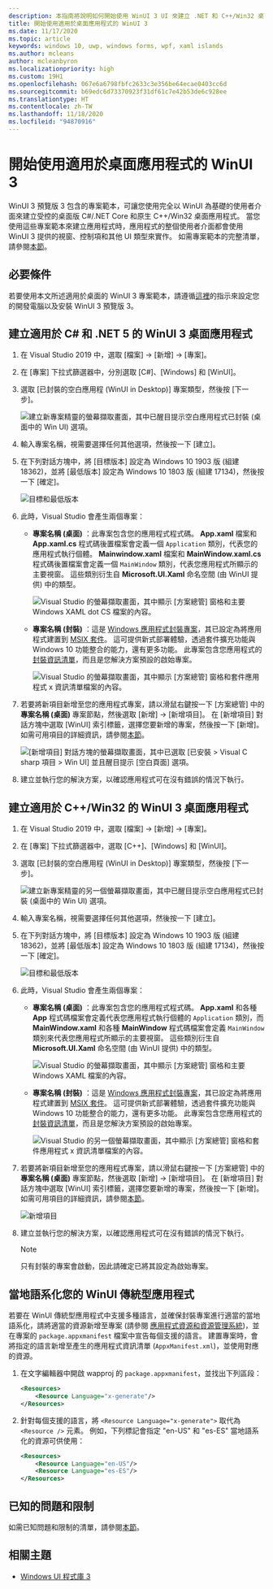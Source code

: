 ```yaml
---
description: 本指南將說明如何開始使用 WinUI 3 UI 來建立 .NET 和 C++/Win32 桌面應用程式。
title: 開始使用適用於桌面應用程式的 WinUI 3
ms.date: 11/17/2020
ms.topic: article
keywords: windows 10, uwp, windows forms, wpf, xaml islands
ms.author: mcleans
author: mcleanbyron
ms.localizationpriority: high
ms.custom: 19H1
ms.openlocfilehash: 067e6a6798fbfc2633c3e356be64ecae0403cc6d
ms.sourcegitcommit: b69edc6d73370923f31df61c7e42b53de6c928ee
ms.translationtype: HT
ms.contentlocale: zh-TW
ms.lasthandoff: 11/18/2020
ms.locfileid: "94870916"
---
```

# <a name="get-started-with-winui-3-for-desktop-apps"></a>開始使用適用於桌面應用程式的 WinUI 3

WinUI 3 預覽版 3 包含的專案範本，可讓您使用完全以 WinUI 為基礎的使用者介面來建立受控的桌面版 C#/.NET Core 和原生 C++/Win32 桌面應用程式。 當您使用這些專案範本來建立應用程式時，應用程式的整個使用者介面都會使用 WinUI 3 提供的視窗、控制項和其他 UI 類型來實作。 如需專案範本的完整清單，請參閱[本節](index.md#project-templates-for-winui-3)。

## <a name="prerequisites"></a>必要條件

若要使用本文所述適用於桌面的 WinUI 3 專案範本，請遵循[這裡](index.md#install-winui-3-preview-3)的指示來設定您的開發電腦以及安裝 WinUI 3 預覽版 3。

## <a name="create-a-winui-3-desktop-app-for-c-and-net-5"></a>建立適用於 C# 和 .NET 5 的 WinUI 3 桌面應用程式

1. 在 Visual Studio 2019 中，選取 [檔案] -> [新增] -> [專案]。

2. 在 [專案] 下拉式篩選器中，分別選取 [C#]、[Windows] 和 [WinUI]。

3. 選取 [已封裝的空白應用程 (WinUI in Desktop)] 專案類型，然後按 [下一步]。

    ![建立新專案精靈的螢幕擷取畫面，其中已醒目提示空白應用程式已封裝 (桌面中的 Win UI) 選項。](images/WinUI-csharp-newproject.png)

4. 輸入專案名稱，視需要選擇任何其他選項，然後按一下 [建立]。

5. 在下列對話方塊中，將 [目標版本] 設定為 Windows 10 1903 版 (組建 18362)，並將 [最低版本] 設定為 Windows 10 1803 版 (組建 17134)，然後按一下 [確定]。

    ![目標和最低版本](images/WinUI-min-target-version.png)

6. 此時，Visual Studio 會產生兩個專案：

    * **專案名稱 (桌面)** ：此專案包含您的應用程式程式碼。 **App.xaml** 檔案和 **App.xaml.cs** 程式碼後置檔案會定義一個 `Application` 類別，代表您的應用程式執行個體。 **Mainwindow.xaml** 檔案和 **MainWindow.xaml.cs** 程式碼後置檔案會定義一個 `MainWindow` 類別，代表您應用程式所顯示的主要視窗。 這些類別衍生自 **Microsoft.UI.Xaml** 命名空間 (由 WinUI 提供) 中的類型。

        ![Visual Studio 的螢幕擷取畫面，其中顯示 [方案總管] 窗格和主要 Windows XAML dot CS 檔案的內容。](images/WinUI-csharp-appproject.png)

    * **專案名稱 (封裝)** ：這是 [Windows 應用程式封裝專案](/windows/msix/desktop/desktop-to-uwp-packaging-dot-net)，其已設定為將應用程式建置到 [MSIX 套件](/windows/msix/overview)。 這可提供新式部署體驗，透過套件擴充功能與 Windows 10 功能整合的能力，還有更多功能。 此專案包含您應用程式的[封裝資訊清單](/uwp/schemas/appxpackage/uapmanifestschema/schema-root)，而且是您解決方案預設的啟始專案。

        ![Visual Studio 的螢幕擷取畫面，其中顯示 [方案總管] 窗格和套件應用程式 x 資訊清單檔案的內容。](images/WinUI-csharp-packageproject.png)

7. 若要將新項目新增至您的應用程式專案，請以滑鼠右鍵按一下 [方案總管] 中的 **專案名稱 (桌面)** 專案節點，然後選取 [新增] -> [新增項目]。 在 [新增項目] 對話方塊中選取 [WinUI] 索引標籤，選擇您要新增的專案，然後按一下 [新增]。 如需可用項目的詳細資訊，請參閱[本節](index.md#item-templates-for-winui-3)。

    ![[新增項目] 對話方塊的螢幕擷取畫面，其中已選取 [已安裝 > Visual C sharp 項目 > Win UI] 並且醒目提示 [空白頁面] 選項。](images/WinUI-csharp-newitem.png)

8. 建立並執行您的解決方案，以確認應用程式可在沒有錯誤的情況下執行。

## <a name="create-a-winui-3-desktop-app-for-cwin32"></a>建立適用於 C++/Win32 的 WinUI 3 桌面應用程式

1. 在 Visual Studio 2019 中，選取 [檔案] -> [新增] -> [專案]。

2. 在 [專案] 下拉式篩選器中，選取 [C++]、[Windows] 和 [WinUI]。

3. 選取 [已封裝的空白應用程 (WinUI in Desktop)] 專案類型，然後按 [下一步]。

    ![建立新專案精靈的另一個螢幕擷取畫面，其中已醒目提示空白應用程式已封裝 (桌面中的 Win UI) 選項。](images/WinUI-cpp-newproject.png)

4. 輸入專案名稱，視需要選擇任何其他選項，然後按一下 [建立]。

5. 在下列對話方塊中，將 [目標版本] 設定為 Windows 10 1903 版 (組建 18362)，並將 [最低版本] 設定為 Windows 10 1803 版 (組建 17134)，然後按一下 [確定]。

    ![目標和最低版本](images/WinUI-min-target-version.png)

6. 此時，Visual Studio 會產生兩個專案：

    * **專案名稱 (桌面)** ：此專案包含您的應用程式程式碼。 **App.xaml** 和各種 **App** 程式碼檔案會定義代表您應用程式執行個體的 `Application` 類別，而 **MainWindow.xaml** 和各種 **MainWindow** 程式碼檔案會定義 `MainWindow` 類別來代表您應用程式所顯示的主要視窗。 這些類別衍生自 **Microsoft.UI.Xaml** 命名空間 (由 WinUI 提供) 中的類型。

        ![Visual Studio 的螢幕擷取畫面，其中顯示 [方案總管] 窗格和主要 Windows XAML 檔案的內容。](images/WinUI-cpp-appproject.png)

    * **專案名稱 (封裝)** ：這是 [Windows 應用程式封裝專案](/windows/msix/desktop/desktop-to-uwp-packaging-dot-net)，其已設定為將應用程式建置到 [MSIX 套件](/windows/msix/overview)。 這可提供新式部署體驗，透過套件擴充功能與 Windows 10 功能整合的能力，還有更多功能。 此專案包含您應用程式的[封裝資訊清單](/uwp/schemas/appxpackage/uapmanifestschema/schema-root)，而且是您解決方案預設的啟始專案。

        ![Visual Studio 的另一個螢幕擷取畫面，其中顯示 [方案總管] 窗格和套件應用程式 x 資訊清單檔案的內容。](images/WinUI-cpp-packageproject.png)

7. 若要將新項目新增至您的應用程式專案，請以滑鼠右鍵按一下 [方案總管] 中的 **專案名稱 (桌面)** 專案節點，然後選取 [新增] -> [新增項目]。 在 [新增項目] 對話方塊中選取 [WinUI] 索引標籤，選擇您要新增的專案，然後按一下 [新增]。 如需可用項目的詳細資訊，請參閱[本節](index.md#item-templates-for-winui-3)。

    ![新增項目](images/WinUI-cpp-newitem.png)

8. 建立並執行您的解決方案，以確認應用程式可在沒有錯誤的情況下執行。

   > [!NOTE]
   > 只有封裝的專案會啟動，因此請確定已將其設定為啟始專案。

## <a name="localizing-your-winui-desktop-app"></a>當地語系化您的 WinUI 傳統型應用程式

若要在 WinUI 傳統型應用程式中支援多種語言，並確保封裝專案進行適當的當地語系化，請將適當的資源新增至專案 (請參閱 [應用程式資源和資源管理系統](/windows/uwp/app-resources/))，並在專案的 `package.appxmanifest` 檔案中宣告每個支援的語言。 建置專案時，會將指定的語言新增至產生的應用程式資訊清單 (`AppxManifest.xml`)，並使用對應的資源。

1. 在文字編輯器中開啟 wapproj 的 `package.appxmanifest`，並找出下列區段：

    ```xml
    <Resources>
        <Resource Language="x-generate"/>
    </Resources>
    ```

2. 針對每個支援的語言，將 `<Resource Language="x-generate">` 取代為 `<Resource />` 元素。 例如，下列標記會指定 "en-US" 和 "es-ES" 當地語系化的資源可供使用：

    ```xml
    <Resources>
        <Resource Language="en-US"/>
        <Resource Language="es-ES"/>
    </Resources>
    ```

## <a name="known-issues-and-limitations"></a>已知的問題和限制

如需已知問題和限制的清單，請參閱[本節](index.md#preview-3-limitations-and-known-issues)。

## <a name="related-topics"></a>相關主題

* [Windows UI 程式庫 3](index.md)